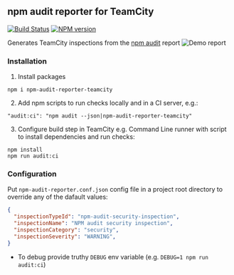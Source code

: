 ## npm audit reporter for TeamCity
[![Build Status](https://github.com/cy6erskunk/npm-audit-reporter-teamcity/actions/workflows/nodejs.yml/badge.svg)](https://github.com/cy6erskunk/npm-audit-reporter-teamcity/actions/workflows/nodejs.yml)
[![NPM version](https://img.shields.io/npm/v/npm-audit-reporter-teamcity.svg)](https://www.npmjs.com/package/npm-audit-reporter-teamcity)

Generates TeamCity inspections from the [npm audit](https://docs.npmjs.com/cli/audit.html) report
![Demo report](tc-ui.png)

### Installation
1. Install packages
```
npm i npm-audit-reporter-teamcity
```
2. Add npm scripts to run checks locally and in a CI server, e.g.:
```
"audit:ci": "npm audit --json|npm-audit-reporter-teamcity"
```

3. Configure build step in TeamCity
e.g. Command Line runner with script to install dependencies and run checks:
```
npm install
npm run audit:ci
```

### Configuration
Put `npm-audit-reporter.conf.json` config file in a project root directory to override any of the dafault values:

```json
{
  "inspectionTypeId": "npm-audit-security-inspection",
  "inspectionName": "NPM audit security inspection",
  "inspectionCategory": "security",
  "inspectionSeverity": "WARNING",
}
```

- To debug provide truthy `DEBUG` env variable (e.g. `DEBUG=1 npm run audit:ci`)